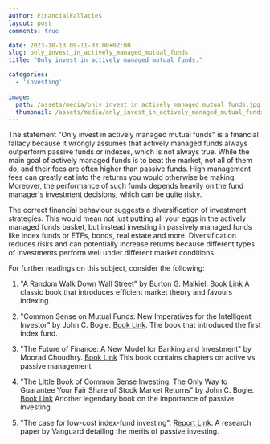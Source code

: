 ```yaml
---
author: FinancialFallacies
layout: post
comments: true

date: 2023-10-13 09-11-03:00+02:00  
slug: only_invest_in_actively_managed_mutual_funds
title: "Only invest in actively managed mutual funds."

categories:
  - 'investing'
  
image:
  path: /assets/media/only_invest_in_actively_managed_mutual_funds.jpg
  thumbnail: /assets/media/only_invest_in_actively_managed_mutual_funds.jpg
---
```


The statement "Only invest in actively managed mutual funds" is a financial fallacy because it wrongly assumes that actively managed funds always outperform passive funds or indexes, which is not always true. While the main goal of actively managed funds is to beat the market, not all of them do, and their fees are often higher than passive funds. High management fees can greatly eat into the returns you would otherwise be making. Moreover, the performance of such funds depends heavily on the fund manager's investment decisions, which can be quite risky.

The correct financial behaviour suggests a diversification of investment strategies. This would mean not just putting all your eggs in the actively managed funds basket, but instead investing in passively managed funds like index funds or ETFs, bonds, real estate and more. Diversification reduces risks and can potentially increase returns because different types of investments perform well under different market conditions.

For further readings on this subject, consider the following:
1. "A Random Walk Down Wall Street" by Burton G. Malkiel. [Book Link](https://www.amazon.com/Random-Walk-Down-Wall-Street/dp/0393330338)
A classic book that introduces efficient market theory and favours indexing.

2. "Common Sense on Mutual Funds: New Imperatives for the Intelligent Investor" by John C. Bogle. [Book Link](https://www.amazon.com/Common-Sense-Mutual-Funds-Imperatives/dp/0471392286).
The book that introduced the first index fund.

3. "The Future of Finance: A New Model for Banking and Investment" by Moorad Choudhry. [Book Link](https://www.amazon.com/Future-Finance-Model-Banking-Investment/dp/0470572299)
This book contains chapters on active vs passive management.

4. "The Little Book of Common Sense Investing: The Only Way to Guarantee Your Fair Share of Stock Market Returns" by John C. Bogle. [Book Link](https://www.amazon.com/Little-Book-Common-Sense-Investing/dp/0470102101)
Another legendary book on the importance of passive investing.

6. "The case for low-cost index-fund investing". [Report Link](https://static.vgcontent.info/crp/intl/avw/mexico/documents/case-low-cost-index-fund-investing.pdf). 
A research paper by Vanguard detailing the merits of passive investing. 
